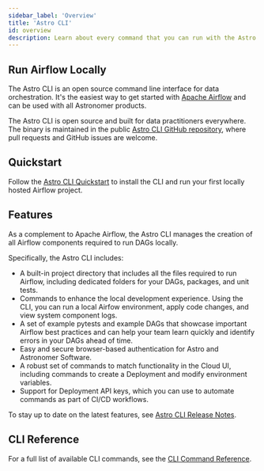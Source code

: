```yaml
---
sidebar_label: 'Overview'
title: 'Astro CLI'
id: overview
description: Learn about every command that you can run with the Astro CLI.
---
```


## Run Airflow Locally

The Astro CLI is an open source command line interface for data orchestration. It's the easiest way to get started with [Apache Airflow](https://airflow.apache.org/) and can be used with all Astronomer products.

The Astro CLI is open source and built for data practitioners everywhere. The binary is maintained in the public [Astro CLI GitHub repository](https://github.com/astronomer/astro-cli), where pull requests and GitHub issues are welcome.

## Quickstart

Follow the [Astro CLI Quickstart](cli-quickstart.md) to install the CLI and run your first locally hosted Airflow project.

## Features

As a complement to Apache Airflow, the Astro CLI manages the creation of all Airflow components required to run DAGs locally.

Specifically, the Astro CLI includes:

- A built-in project directory that includes all the files required to run Airflow, including dedicated folders for your DAGs, packages, and unit tests.
- Commands to enhance the local development experience. Using the CLI, you can run a local Airfow environment, apply code changes, and view system component logs.
- A set of example pytests and example DAGs that showcase important Airflow best practices and can help your team learn quickly and identify errors in your DAGs ahead of time.
- Easy and secure browser-based authentication for Astro and Astronomer Software.
- A robust set of commands to match functionality in the Cloud UI, including commands to create a Deployment and modify environment variables.
- Support for Deployment API keys, which you can use to automate commands as part of CI/CD workflows.

To stay up to date on the latest features, see [Astro CLI Release Notes](https://github.com/astronomer/docs/pull/730/cli-release-notes.md).

## CLI Reference

For a full list of available CLI commands, see the [CLI Command Reference](cli-reference.md).
